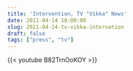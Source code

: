 ```yaml
---
title: 'Intervention, TV "Vikka" News'
date: 2011-04-14 18:00:00
slug: 2011-04-14-tv-vikka-intervation
draft: false
tags: ["press", "tv"]
---
```


{{< youtube B82TrnOoKOY >}}